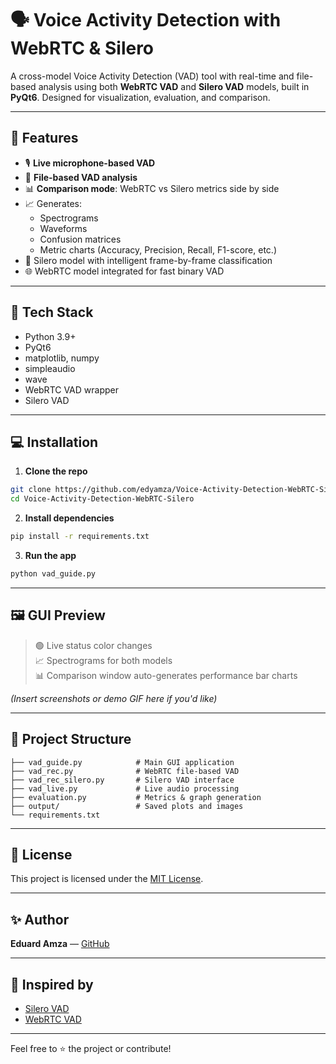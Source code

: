 # 🗣️ Voice Activity Detection with WebRTC & Silero

A cross-model Voice Activity Detection (VAD) tool with real-time and file-based analysis using both **WebRTC VAD** and **Silero VAD** models, built in **PyQt6**. Designed for visualization, evaluation, and comparison.

---

## 🚀 Features

- 🎙️ **Live microphone-based VAD**
- 📂 **File-based VAD analysis**
- 📊 **Comparison mode**: WebRTC vs Silero metrics side by side
- 📈 Generates:
  - Spectrograms
  - Waveforms
  - Confusion matrices
  - Metric charts (Accuracy, Precision, Recall, F1-score, etc.)
- 🧠 Silero model with intelligent frame-by-frame classification
- 🌐 WebRTC model integrated for fast binary VAD

---

## 🧰 Tech Stack

- Python 3.9+
- PyQt6
- matplotlib, numpy
- simpleaudio
- wave
- WebRTC VAD wrapper
- Silero VAD

---

## 💻 Installation

1. **Clone the repo**

```bash
git clone https://github.com/edyamza/Voice-Activity-Detection-WebRTC-Silero.git
cd Voice-Activity-Detection-WebRTC-Silero
```

2. **Install dependencies**

```bash
pip install -r requirements.txt
```

3. **Run the app**

```bash
python vad_guide.py
```

---

## 🖼️ GUI Preview

> 🟢 Live status color changes  
> 📈 Spectrograms for both models  
> 📊 Comparison window auto-generates performance bar charts

*(Insert screenshots or demo GIF here if you'd like)*

---

## 📁 Project Structure

```
├── vad_guide.py            # Main GUI application
├── vad_rec.py              # WebRTC file-based VAD
├── vad_rec_silero.py       # Silero VAD interface
├── vad_live.py             # Live audio processing
├── evaluation.py           # Metrics & graph generation
├── output/                 # Saved plots and images
└── requirements.txt
```

---

## 📄 License

This project is licensed under the [MIT License](LICENSE).

---

## ✨ Author

**Eduard Amza** — [GitHub](https://github.com/edyamza)

---

## 🧠 Inspired by

- [Silero VAD](https://github.com/snakers4/silero-vad)
- [WebRTC VAD](https://github.com/wiseman/py-webrtcvad)

---

Feel free to ⭐ the project or contribute!
